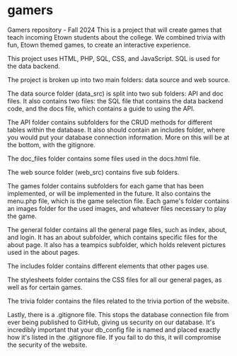 # gamers

Gamers repository - Fall 2024
This is a project that will create games that teach incoming Etown students about the college.
We combined trivia with fun, Etown themed games, to create an interactive experience.

This project uses HTML, PHP, SQL, CSS, and JavaScript. SQL is used for the data backend.


The project is broken up into two main folders: data source and web source.


The data source folder (data_src) is split into two sub folders: API and doc files. It also contains two files: the SQL file that contains the data backend code, and the docs file, which contains a guide to using the API.

The API folder contains subfolders for the CRUD methods for different tables within the database. It also should contain an includes folder, where you would put your database connection information. More on this will be at the bottom, with the gitignore.

The doc_files folder contains some files used in the docs.html file.


The web source folder (web_src) contains five sub folders. 

The games folder contains subfolders for each game that has been implemented, or will be implemented in the future. It also contains the menu.php file, which is the game selection file.
Each game's folder contains an images folder for the used images, and whatever files necessary to play the game.

The general folder contains all the general page files, such as index, about, and login. It has an about subfolder, which contains specific files for the about page. It also has a teampics subfolder, which holds relevent pictures used in the about pages.

The includes folder contains different elements that other pages use.

The stylesheets folder contains the CSS files for all our general pages, as well as for certain games.

The trivia folder contains the files related to the trivia portion of the website.


Lastly, there is a .gitignore file. This stops the database connection file from ever being published to GitHub, giving us security on our database. It's incredibly important that your db_config file is named and placed exactly how it's listed in the .gitignore file. If you fail to do this, it will compromise the security of the website.
